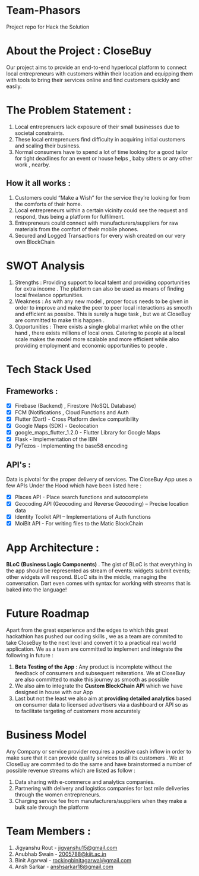 # Team-Phasors
Project repo for Hack the Solution

# About the Project : CloseBuy 
Our project aims to provide an end-to-end hyperlocal platform to connect local entrepreneurs with customers within their location and equipping them with tools to bring their services online and find customers quickly and easily.

# The Problem Statement :
1. Local entreprenuers lack exposure of their small businesses due to societal constraints. 
2. These local entreprenuers find difficulty in acquiring initial customers and scaling their business.
3. Normal consumers have to spend a lot of time looking for a good tailor for tight deadlines for an event or house helps , baby sitters or any other work , nearby.

## How it all works : 
1. Customers could “Make a Wish” for the service they’re looking for from the comforts of their home.
2. Local entrepreneurs within a certain vicinity could see the request and respond, thus being a platform for fulfilment.
3. Entrepreneurs could connect with manufacturers/suppliers for raw materials from the comfort of their mobile phones.
4. Secured and Logged Transactions for every wish created on our very own BlockChain

# SWOT Analysis
1. Strengths : Providing support to local talent and providing opportunities for extra income . The platform can also be used as means of finding local freelance opprtunities.
2. Weakness : As with any new model , proper focus needs to be given in order to improve and make the peer to peer local interactions as smooth and efficient as possibe. This   is surely a huge task , but we at CloseBuy are committed to make this happen .
3. Opportunities : There exists a single global market while on the other hand , there exists millions of local ones. Catering to people at a local scale makes the model more scalable and more efficient while also providing employment and economic opportunities to people .

# Tech Stack Used

## Frameworks :
- [x] Firebase (Backend) , Firestore (NoSQL Database)
- [x] FCM (Notifications , Cloud Functions and Auth
- [x] Flutter (Dart) - Cross Platform device compatibility
- [x] Google Maps (SDK) - Geolocation
- [x] google_maps_flutter_1.2.0 - Flutter Library for Google Maps
- [x] Flask  - Implementation of the IBN
- [x] PyTezos - Implementing the base58 encoding

## API's :
Data is pivotal for the proper delivery of services. The CloseBuy App uses a few APIs Under the Hood which have been listed here :
- [x] Places API - Place search functions and autocomplete
- [x] Geocoding API (Geocoding and Reverse Geocoding) – Precise location data
- [x] Identity Toolkit API – Implementations of Auth functions
- [x] MoiBit API - For writing files to the Matic BlockChain

# App Architecture :
**BLoC (Business Logic Components)** . The gist of BLoC is that everything in the app should be represented as stream of events: widgets submit events; other widgets will respond. BLoC sits in the middle, managing the conversation. Dart even comes with syntax for working with streams that is baked into the language!

# Future Roadmap
Apart from the great experience and the edges to which this great hackathion has pushed our coding skills , we as a team are commited to take CloseBuy to the next level and convert it to a practical real world application. We as a team are committed to implement and integrate the following in future :

1. **Beta Testing of the App** : Any  product is incomplete without the feedback of consumers and subsequent reiterations. We at CloseBuy are also committed to make this journey as smooth as possible 
2. We also aim to integrate the **Custom BlockChain API** which we have designed in house with our App 
3. Last but not the least we also aim at **providing detailed analytics** based on consumer data to licensed advertisers via a dashboard or API so as to facilitate targeting of customers more accurately

# Business Model
Any Company or service provider requires a positive cash inflow in order to make sure that it can provide quality services to all its customers . We at CloseBuy are commited to do the same and have brainstormed a number of possible revenue streams which are listed as follow :
1. Data sharing with e-commerce and analytics companies.
2. Partnering with delivery and logistics companies for last mile deliveries through the women entrepreneurs.
3. Charging service fee from manufacturers/suppliers when they make a bulk sale through the platform


# Team Members :
1. Jigyanshu Rout - jigyanshu15@gmail.com
2. Anubhab Swain - 2005788@kiit.ac.in
3. Binit Agarwal - rockingbinitagarwal@gmail.com
4. Ansh Sarkar - anshsarkar18@gmail.com
